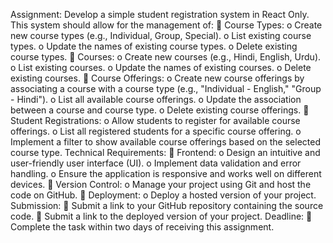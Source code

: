 Assignment: Develop a simple student registration system in React Only.  
This system should allow for the management of:
 Course Types:
o Create new course types (e.g., Individual, Group, Special).
o List existing course types.
o Update the names of existing course types.
o Delete existing course types.
 Courses:
o Create new courses (e.g., Hindi, English, Urdu).
o List existing courses.
o Update the names of existing courses.
o Delete existing courses.
 Course Offerings:
o Create new course offerings by associating a course with a course type (e.g., "Individual - English,"
"Group - Hindi").
o List all available course offerings.
o Update the association between a course and course type.
o Delete existing course offerings.
 Student Registrations:
o Allow students to register for available course offerings.
o List all registered students for a specific course offering.
o Implement a filter to show available course offerings based on the selected course type.
Technical Requirements:
 Frontend:
o Design an intuitive and user-friendly user interface (UI).
o Implement data validation and error handling.
o Ensure the application is responsive and works well on different devices.
 Version Control:
o Manage your project using Git and host the code on GitHub.
 Deployment:
o Deploy a hosted version of your project.
Submission:
 Submit a link to your GitHub repository containing the source code.
 Submit a link to the deployed version of your project.
Deadline:
 Complete the task within two days of receiving this assignment.
